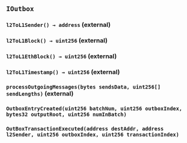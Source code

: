 ## `IOutbox`






### `l2ToL1Sender() → address` (external)





### `l2ToL1Block() → uint256` (external)





### `l2ToL1EthBlock() → uint256` (external)





### `l2ToL1Timestamp() → uint256` (external)





### `processOutgoingMessages(bytes sendsData, uint256[] sendLengths)` (external)






### `OutboxEntryCreated(uint256 batchNum, uint256 outboxIndex, bytes32 outputRoot, uint256 numInBatch)`





### `OutBoxTransactionExecuted(address destAddr, address l2Sender, uint256 outboxIndex, uint256 transactionIndex)`







